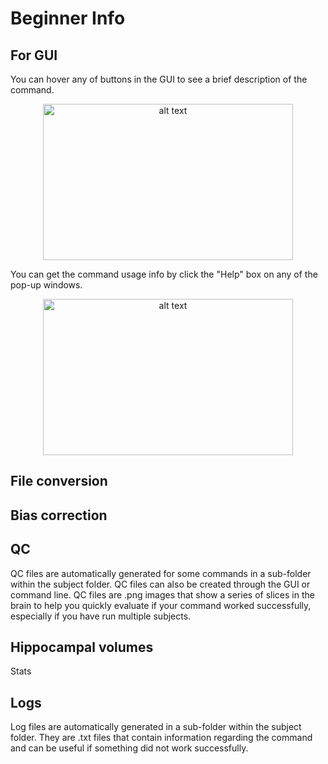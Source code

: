 # Beginner Info

## For GUI
You can hover any of buttons in the GUI to see a brief description of the command.
<p align="center">
      <img src="../reg/registration_1.png" alt="alt text" width="400" height="250"/>
</p>

You can get the command usage info by click the "Help" box on any of the pop-up windows.

<p align="center">
      <img src="help_1.png" alt="alt text" width="400" height="250"/>
</p>

## File conversion

## Bias correction


## QC
QC files are automatically generated for some commands in a sub-folder within the subject folder.
QC files can also be created through the GUI or command line.
QC files are .png images that show a series of slices in the brain to
help you quickly evaluate if your command worked successfully,
especially if you have run multiple subjects.

## Hippocampal volumes
Stats

## Logs
Log files are automatically generated in a sub-folder within the subject folder.
They are .txt files that contain information regarding the command
and can be useful if something did not work successfully.




